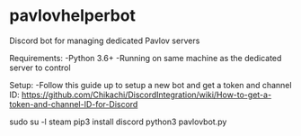 # pavlovhelperbot
Discord bot for managing dedicated Pavlov servers

Requirements:
-Python 3.6+
-Running on same machine as the dedicated server to control

Setup:
-Follow this guide up to setup a new bot and get a token and channel ID:
https://github.com/Chikachi/DiscordIntegration/wiki/How-to-get-a-token-and-channel-ID-for-Discord

sudo su -l steam
pip3 install discord
python3 pavlovbot.py

